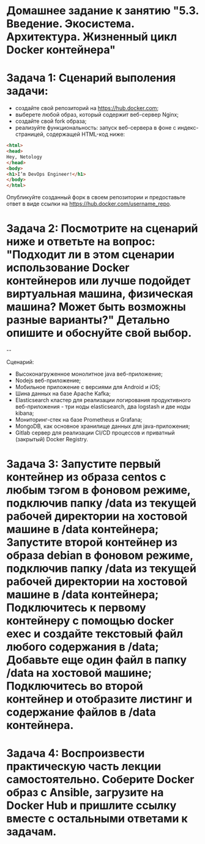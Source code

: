 # Домашнее задание к занятию "5.3. Введение. Экосистема. Архитектура. Жизненный цикл Docker контейнера"

# Задача 1: Сценарий выполения задачи:

* создайте свой репозиторий на https://hub.docker.com;
* выберете любой образ, который содержит веб-сервер Nginx;
* создайте свой fork образа;
* реализуйте функциональность: запуск веб-сервера в фоне с индекс-страницей, содержащей HTML-код ниже:

``` html
<html>
<head>
Hey, Netology
</head>
<body>
<h1>I’m DevOps Engineer!</h1>
</body>
</html>
```
Опубликуйте созданный форк в своем репозитории и предоставьте ответ в виде ссылки на https://hub.docker.com/username_repo.

# Задача 2: Посмотрите на сценарий ниже и ответьте на вопрос: "Подходит ли в этом сценарии использование Docker контейнеров или лучше подойдет виртуальная машина, физическая машина? Может быть возможны разные варианты?" Детально опишите и обоснуйте свой выбор.
  
--
  
Сценарий:  
* Высоконагруженное монолитное java веб-приложение;
* Nodejs веб-приложение;
* Мобильное приложение c версиями для Android и iOS;
* Шина данных на базе Apache Kafka;
* Elasticsearch кластер для реализации логирования продуктивного веб-приложения - три ноды elasticsearch, два logstash и две ноды kibana;
* Мониторинг-стек на базе Prometheus и Grafana;
* MongoDB, как основное хранилище данных для java-приложения;
* Gitlab сервер для реализации CI/CD процессов и приватный (закрытый) Docker Registry.


# Задача 3: Запустите первый контейнер из образа centos c любым тэгом в фоновом режиме, подключив папку /data из текущей рабочей директории на хостовой машине в /data контейнера; Запустите второй контейнер из образа debian в фоновом режиме, подключив папку /data из текущей рабочей директории на хостовой машине в /data контейнера; Подключитесь к первому контейнеру с помощью docker exec и создайте текстовый файл любого содержания в /data; Добавьте еще один файл в папку /data на хостовой машине; Подключитесь во второй контейнер и отобразите листинг и содержание файлов в /data контейнера.

# Задача 4: Воспроизвести практическую часть лекции самостоятельно. Соберите Docker образ с Ansible, загрузите на Docker Hub и пришлите ссылку вместе с остальными ответами к задачам.

